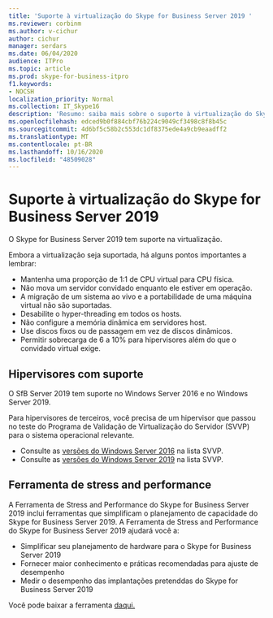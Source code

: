 ```yaml
---
title: 'Suporte à virtualização do Skype for Business Server 2019 '
ms.reviewer: corbinm
ms.author: v-cichur
author: cichur
manager: serdars
ms.date: 06/04/2020
audience: ITPro
ms.topic: article
ms.prod: skype-for-business-itpro
f1.keywords:
- NOCSH
localization_priority: Normal
ms.collection: IT_Skype16
description: 'Resumo: saiba mais sobre o suporte à virtualização do Skype for Business Server 2019.'
ms.openlocfilehash: edced9b0f884cbf76b224c9049cf3498c8f8b45c
ms.sourcegitcommit: 4d6bf5c58b2c553dc1df8375ede4a9cb9eaadff2
ms.translationtype: MT
ms.contentlocale: pt-BR
ms.lasthandoff: 10/16/2020
ms.locfileid: "48509028"
---
```

# <a name="virtualization-support-for-skype-for-business-server-2019"></a>Suporte à virtualização do Skype for Business Server 2019

O Skype for Business Server 2019 tem suporte na virtualização.

Embora a virtualização seja suportada, há alguns pontos importantes a lembrar:

- Mantenha uma proporção de 1:1 de CPU virtual para CPU física.
- Não mova um servidor convidado enquanto ele estiver em operação.
- A migração de um sistema ao vivo e a portabilidade de uma máquina virtual não são suportadas.
- Desabilite o hyper-threading em todos os hosts.
- Não configure a memória dinâmica em servidores host.
- Use discos fixos ou de passagem em vez de discos dinâmicos.
- Permitir sobrecarga de 6 a 10% para hipervisores além do que o convidado virtual exige.

## <a name="supported-hypervisors"></a>Hipervisores com suporte

O SfB Server 2019 tem suporte no Windows Server 2016 e no Windows Server 2019.

Para hipervisores de terceiros, você precisa de um hipervisor que passou no teste do Programa de Validação de Virtualização do Servidor (SVVP) para o sistema operacional relevante.

- Consulte as [versões do Windows Server 2016](https://www.windowsservercatalog.com/results.aspx?&bCatID=1521&cpID=0&avc=86&ava=88&avt=0&avq=0&OR=1&PGS=25) na lista SVVP.
- Consulte as [versões do Windows Server 2019](https://www.windowsservercatalog.com/results.aspx?&bCatID=1521&cpID=0&avc=86&ava=130&avt=0&avq=0&OR=1&PGS=25) na lista SVVP.

## <a name="stress-and-performance-tool"></a>Ferramenta de stress and performance

A Ferramenta de Stress and Performance do Skype for Business Server 2019 inclui ferramentas que simplificam o planejamento de capacidade do Skype for Business Server 2019. A Ferramenta de Stress and Performance do Skype for Business Server 2019 ajudará você a:

- Simplificar seu planejamento de hardware para o Skype for Business Server 2019
- Fornecer maior conhecimento e práticas recomendadas para ajuste de desempenho
- Medir o desempenho das implantações pretenddas do Skype for Business Server 2019
 
Você pode baixar a ferramenta [daqui.](https://www.microsoft.com/download/details.aspx?id=101447)
